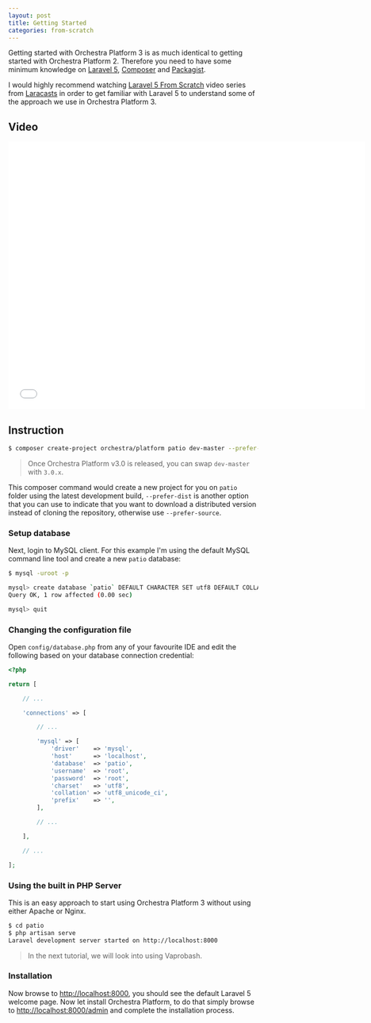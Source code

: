 ```yaml
---
layout: post
title: Getting Started
categories: from-scratch
---
```


Getting started with Orchestra Platform 3 is as much identical to getting started with Orchestra Platform 2. Therefore you need to have some minimum knowledge on [Laravel 5](http://laravel.com), [Composer](https://getcomposer.org) and [Packagist](https://packagist.org).

I would highly recommend watching [Laravel 5 From Scratch](https://laracasts.com/series/laravel-5-from-scratch) video series from [Laracasts](https://laracasts.com) in order to get familiar with Laravel 5 to understand some of the approach we use in Orchestra Platform 3.

<!--more-->

## Video

<iframe width="720" height="540" src="//www.youtube.com/embed/CMA_7k375a4?rel=0&amp;vq=hd720" frameborder="0" allowfullscreen></iframe>

## Instruction

```bash
$ composer create-project orchestra/platform patio dev-master --prefer-dist --dev
```

> Once Orchestra Platform v3.0 is released, you can swap `dev-master` with `3.0.x`.

This composer command would create a new project for you on `patio` folder using the latest development build, `--prefer-dist` is another option that you can use to indicate that you want to download a distributed version instead of cloning the repository, otherwise use `--prefer-source`.

### Setup database

Next, login to MySQL client. For this example I'm using the default MySQL command line tool and create a new `patio` database:

```bash
$ mysql -uroot -p

mysql> create database `patio` DEFAULT CHARACTER SET utf8 DEFAULT COLLATE utf8_general_ci;
Query OK, 1 row affected (0.00 sec)

mysql> quit
```

### Changing the configuration file

Open `config/database.php` from any of your favourite IDE and edit the following based on your database connection credential:

```php
<?php

return [

    // ...

    'connections' => [

        // ...

        'mysql' => [
            'driver'    => 'mysql',
            'host'      => 'localhost',
            'database'  => 'patio',
            'username'  => 'root',
            'password'  => 'root',
            'charset'   => 'utf8',
            'collation' => 'utf8_unicode_ci',
            'prefix'    => '',
        ],

        // ...

    ],

    // ...

];
```



### Using the built in PHP Server

This is an easy approach to start using Orchestra Platform 3 without using either Apache or Nginx.

```bash
$ cd patio
$ php artisan serve
Laravel development server started on http://localhost:8000
```

> In the next tutorial, we will look into using Vaprobash.

### Installation

Now browse to <http://localhost:8000>, you should see the default Laravel 5 welcome page. Now let install Orchestra Platform, to do that simply browse to <http://localhost:8000/admin> and complete the installation process.
